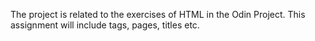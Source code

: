 The project is related to the exercises of HTML in the Odin Project.
This assignment will include tags, pages, titles etc.
